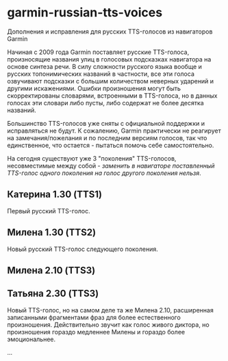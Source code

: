 ﻿# garmin-russian-tts-voices
Дополнения и исправления для русских TTS-голосов из навигаторов Garmin

Начиная с 2009 года Garmin поставляет русские TTS-голоса, произносящие названия улиц
в голосовых подсказках навигатора на основе синтеза речи.
В силу сложности русского языка вообще и русских топонимических названий в частности,
все эти голоса озвучивают подсказки с большим количеством неверных ударений
и другими искажениями.
Ошибки произношения могут быть скорректированы словарями, встроенными в TTS-голоса,
но в данных голосах эти словари либо пусты, либо содержат не более десятка названий.

Большинство TTS-голосов уже сняты с официальной поддержки и исправляться не будут.
К сожалению, Garmin практически не реагирует на замечания/пожелания и по последним
версиям голосов, так что единственное, что остается - пытаться помочь себе самостоятельно.


На сегодня существуют уже 3 "поколения" TTS-голосов, несовместимые между собой -
*заменить в навигаторе поставленный TTS-голос одного поколения на голос другого поколения нельзя*.

## Катерина 1.30  (TTS1)
Первый русский TTS-голос.

## Милена 1.30 (TTS2)
Новый русский TTS-голос следующего поколения.

## Милена 2.10 (TTS3)

## Татьяна 2.30 (TTS3)
Новый TTS-голос, но на самом деле та же Милена 2.10, расширенная записанными фрагментами фраз
для более естественного произношения. Действительно звучит как голос живого диктора, но
произношения гораздо медленнее Милены и гораздо более эмоциональнее.

...
